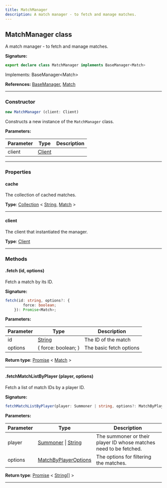 ```yaml
---
title: MatchManager
description: A match manager - to fetch and manage matches.
---
```


## MatchManager class

A match manager - to fetch and manage matches.

**Signature:**

```ts
export declare class MatchManager implements BaseManager<Match> 
```

Implements: BaseManager<Match\>

**References:** [BaseManager](/shieldbow/api/BaseManager.md), [Match](/shieldbow/api/Match.md)

---

### Constructor

```ts
new MatchManager (client: Client)
```

Constructs a new instance of the `MatchManager` class.

**Parameters:**

| Parameter | Type | Description |
| --------- | ---- | ----------- |
| client | [Client](/shieldbow/api/Client.md) |  |
---

### Properties

#### cache

The collection of cached matches.



**Type**: [Collection](https://discord.js.org/#/docs/collection/stable/class/Collection) \< [String](https://developer.mozilla.org/en-US/docs/Web/JavaScript/Reference/Global_Objects/String), [Match](/shieldbow/api/Match.md) \>

---

#### client

The client that instantiated the manager.



**Type**: [Client](/shieldbow/api/Client.md)

---

### Methods

#### .fetch (id, options)

Fetch a match by its ID.




**Signature:**

```ts
fetch(id: string, options?: {
        force: boolean;
    }): Promise<Match>;
```

**Parameters:**

| Parameter | Type | Description |
| --------- | ---- | ----------- |
| id | [String](https://developer.mozilla.org/en-US/docs/Web/JavaScript/Reference/Global_Objects/String) | The ID of the match |
| options | {         force: boolean;     } | The basic fetch options |

**Return type**: [Promise](https://developer.mozilla.org/en-US/docs/Web/JavaScript/Reference/Global_Objects/Promise) \< [Match](/shieldbow/api/Match.md) \>

---

#### .fetchMatchListByPlayer (player, options)

Fetch a list of match IDs by a player ID.




**Signature:**

```ts
fetchMatchListByPlayer(player: Summoner | string, options?: MatchByPlayerOptions): Promise<string[]>;
```

**Parameters:**

| Parameter | Type | Description |
| --------- | ---- | ----------- |
| player | [Summoner](/shieldbow/api/Summoner.md) \| [String](https://developer.mozilla.org/en-US/docs/Web/JavaScript/Reference/Global_Objects/String) | The summoner or their player ID whose matches need to be fetched. |
| options | [MatchByPlayerOptions](/shieldbow/api/MatchByPlayerOptions.md) | The options for filtering the matches. |

**Return type**: [Promise](https://developer.mozilla.org/en-US/docs/Web/JavaScript/Reference/Global_Objects/Promise) \< [String](https://developer.mozilla.org/en-US/docs/Web/JavaScript/Reference/Global_Objects/String)[] \>

---

